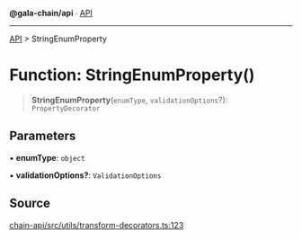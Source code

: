 **@gala-chain/api** ∙ [API](../exports.md)

***

[API](../exports.md) > StringEnumProperty

# Function: StringEnumProperty()

> **StringEnumProperty**(`enumType`, `validationOptions`?): `PropertyDecorator`

## Parameters

▪ **enumType**: `object`

▪ **validationOptions?**: `ValidationOptions`

## Source

[chain-api/src/utils/transform-decorators.ts:123](https://github.com/GalaChain/sdk/blob/bcbbb18/chain-api/src/utils/transform-decorators.ts#L123)
